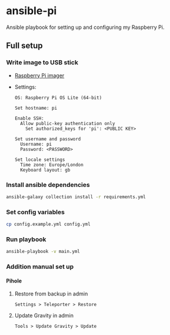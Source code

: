 # ansible-pi

Ansible playbook for setting up and configuring my Raspberry Pi.

## Full setup

### Write image to USB stick

- [Raspberry Pi imager](https://www.raspberrypi.com/software/)
- Settings:

  ```
  OS: Raspberry Pi OS Lite (64-bit)

  Set hostname: pi

  Enable SSH:
    Allow public-key authentication only
      Set authorized_keys for 'pi': <PUBLIC KEY>

  Set username and password
    Username: pi
    Password: <PASSWORD>

  Set locale settings
    Time zone: Europe/London
    Keyboard layout: gb
  ```

### Install ansible dependencies

```sh
ansible-galaxy collection install -r requirements.yml
```

### Set config variables

```sh
cp config.example.yml config.yml
```

### Run playbook

```sh
ansible-playbook -v main.yml
```

### Addition manual set up

#### Pihole

1. Restore from backup in admin

   ```
   Settings > Teleporter > Restore
   ```

1. Update Gravity in admin

   ```
   Tools > Update Gravity > Update
   ```
